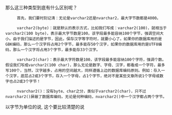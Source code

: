 那么这三种类型到底有什么区别呢？

         首先，我们要时刻记清：无论是varchar2还是nvarchar2，最大字节数都是4000。
    
         varchar2(byte)：就是默认的表示方式，比如我们写成：varchar2(100)，就相当于varchar2(100 byte)，表示最大字节数是100，该字段最多能容纳100个字节，强调空间大小。由于我们描述的是字节，因此，保存汉字等字符时，就要小心了。如果你的数据库用的是GBK编码，那么一个汉字将占用2个字节，最多能存50个汉字，如果你的数据库用的是UTF8编码，那么一个汉字将占用3个字节，最多能存33个汉字。
    
         varchar2(char)：表示最大字符数是100，该字段最多能容纳100个字符，强调个数。假设我们写成varchar2(100 char)，那么无论是数字、字母、汉字，都看成一个字符，最多写100个，当然，汉字越多，占用的空间越大，同样遵循上边的数据库编码原则。例如：存入一个汉字，底层占2或3个字节，存入一个字母，占1个字节，绝对不是某些文章所说1个字母或数字也占2或3个字节！
    
         nvarchar2()：没有byte、char之分，类似于varchar2(char)，只不过nvarchar2()屏蔽了数据库编码，无论是何种编码，nvarchar2()中一个汉字都占两个字节。

以字节为单位的说, 这个要比较清楚的说